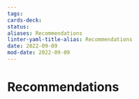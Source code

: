 ```yaml
---
tags: 
cards-deck: 
status: 
aliases: Recommendations
linter-yaml-title-alias: Recommendations
date: 2022-09-09
mod-date: 2022-09-09
---
```


# Recommendations
